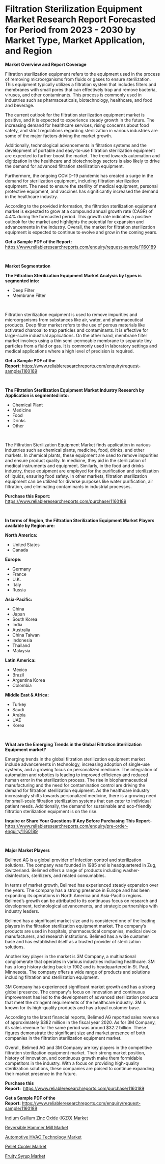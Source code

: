 <p><h1>Filtration Sterilization Equipment Market Research Report Forecasted for Period from 2023 -  2030 by Market Type, Market Application, and Region</h1></p><p><strong>Market Overview and Report Coverage</strong></p>
<p><p>Filtration sterilization equipment refers to the equipment used in the process of removing microorganisms from fluids or gases to ensure sterilization. This equipment typically utilizes a filtration system that includes filters and membranes with small pores that can effectively trap and remove bacteria, viruses, and other contaminants. This process is commonly used in industries such as pharmaceuticals, biotechnology, healthcare, and food and beverage.</p><p>The current outlook for the filtration sterilization equipment market is positive, and it is expected to experience steady growth in the future. The increasing demand for healthcare services, rising concerns about food safety, and strict regulations regarding sterilization in various industries are some of the major factors driving the market growth.</p><p>Additionally, technological advancements in filtration systems and the development of portable and easy-to-use filtration sterilization equipment are expected to further boost the market. The trend towards automation and digitization in the healthcare and biotechnology sectors is also likely to drive the demand for advanced filtration sterilization equipment.</p><p>Furthermore, the ongoing COVID-19 pandemic has created a surge in the demand for sterilization equipment, including filtration sterilization equipment. The need to ensure the sterility of medical equipment, personal protective equipment, and vaccines has significantly increased the demand in the healthcare industry.</p><p>According to the provided information, the filtration sterilization equipment market is expected to grow at a compound annual growth rate (CAGR) of 4.4% during the forecasted period. This growth rate indicates a positive outlook for the market and highlights the potential for expansion and advancements in the industry. Overall, the market for filtration sterilization equipment is expected to continue to evolve and grow in the coming years.</p></p>
<p><strong>Get a Sample PDF of the Report:</strong> <a href="https://www.reliableresearchreports.com/enquiry/request-sample/1160189">https://www.reliableresearchreports.com/enquiry/request-sample/1160189</a></p>
<p>&nbsp;</p>
<p><strong>Market Segmentation</strong></p>
<p><strong>The Filtration Sterilization Equipment Market Analysis by types is segmented into:</strong></p>
<p><ul><li>Deep Filter</li><li>Membrane Filter</li></ul></p>
<p>&nbsp;</p>
<p><p>Filtration sterilization equipment is used to remove impurities and microorganisms from substances like air, water, and pharmaceutical products. Deep filter market refers to the use of porous materials like activated charcoal to trap particles and contaminants. It is effective for large-scale industrial applications. On the other hand, membrane filter market involves using a thin semi-permeable membrane to separate tiny particles from a fluid or gas. It is commonly used in laboratory settings and medical applications where a high level of precision is required.</p></p>
<p><strong>Get a Sample PDF of the Report:</strong>&nbsp;<a href="https://www.reliableresearchreports.com/enquiry/request-sample/1160189">https://www.reliableresearchreports.com/enquiry/request-sample/1160189</a></p>
<p>&nbsp;</p>
<p><strong>The Filtration Sterilization Equipment Market Industry Research by Application is segmented into:</strong></p>
<p><ul><li>Chemical Plant</li><li>Medicine</li><li>Food</li><li>Drinks</li><li>Other</li></ul></p>
<p>&nbsp;</p>
<p><p>The Filtration Sterilization Equipment Market finds application in various industries such as chemical plants, medicine, food, drinks, and other markets. In chemical plants, these equipment are used to remove impurities and ensure product quality. In medicine, they aid in the sterilization of medical instruments and equipment. Similarly, in the food and drinks industry, these equipment are employed for the purification and sterilization of liquids, ensuring food safety. In other markets, filtration sterilization equipment can be utilized for diverse purposes like water purification, air filtration, and eliminating contaminants in industrial processes.</p></p>
<p><strong>Purchase this Report:</strong>&nbsp; <a href="https://www.reliableresearchreports.com/purchase/1160189">https://www.reliableresearchreports.com/purchase/1160189</a></p>
<p>&nbsp;</p>
<p><strong>In terms of Region, the Filtration Sterilization Equipment Market Players available by Region are:</strong></p>
<p>
    <p> <strong> North America: </strong>
        <ul>
            <li>United States</li>
            <li>Canada</li>
        </ul>
        </p> 
    <p> <strong> Europe: </strong>
        <ul>
            <li>Germany</li>
            <li>France</li>
            <li>U.K.</li>
            <li>Italy</li>
            <li>Russia</li>
        </ul>
        </p> 
    <p> <strong> Asia-Pacific: </strong>
        <ul>
            <li>China</li>
            <li>Japan</li>
            <li>South Korea</li>
            <li>India</li>
            <li>Australia</li>
            <li>China Taiwan</li>
            <li>Indonesia</li>
            <li>Thailand</li>
            <li>Malaysia</li>
        </ul>
        </p> 
    <p> <strong> Latin America: </strong>
        <ul>
            <li>Mexico</li>
            <li>Brazil</li>
            <li>Argentina Korea</li>
            <li>Colombia</li>
        </ul>
        </p> 
    <p> <strong> Middle East & Africa: </strong>
        <ul>
            <li>Turkey</li>
            <li>Saudi</li>
            <li>Arabia</li>
            <li>UAE</li>
            <li>Korea</li>
        </ul>
    </p>
    </p>
<p>&nbsp;</p>
<p><strong>What are the Emerging Trends in the Global Filtration Sterilization Equipment market?</strong></p>
<p><p>Emerging trends in the global filtration sterilization equipment market include advancements in technology, increasing adoption of single-use systems, and a growing focus on personalized medicine. The integration of automation and robotics is leading to improved efficiency and reduced human error in the sterilization process. The rise in biopharmaceutical manufacturing and the need for contamination control are driving the demand for filtration sterilization equipment. As the healthcare industry increasingly shifts towards personalized medicine, there is a growing need for small-scale filtration sterilization systems that can cater to individual patient needs. Additionally, the demand for sustainable and eco-friendly filtration sterilization equipment is on the rise.</p></p>
<p><strong>Inquire or Share Your Questions If Any Before Purchasing This Report</strong>- <a href="https://www.reliableresearchreports.com/enquiry/pre-order-enquiry/1160189">https://www.reliableresearchreports.com/enquiry/pre-order-enquiry/1160189</a></p>
<p>&nbsp;</p>
<p><strong>Major Market Players</strong></p>
<p><p>Belimed AG is a global provider of infection control and sterilization solutions. The company was founded in 1985 and is headquartered in Zug, Switzerland. Belimed offers a range of products including washer-disinfectors, sterilizers, and related consumables.</p><p>In terms of market growth, Belimed has experienced steady expansion over the years. The company has a strong presence in Europe and has been expanding its operations in North America and Asia-Pacific regions. Belimed’s growth can be attributed to its continuous focus on research and development, technological advancements, and strategic partnerships with industry leaders.</p><p>Belimed has a significant market size and is considered one of the leading players in the filtration sterilization equipment market. The company’s products are used in hospitals, pharmaceutical companies, medical device manufacturers, and research institutions. Belimed has a wide customer base and has established itself as a trusted provider of sterilization solutions.</p><p>Another key player in the market is 3M Company, a multinational conglomerate that operates in various industries including healthcare. 3M has a long history dating back to 1902 and is headquartered in St. Paul, Minnesota. The company offers a wide range of products and solutions including filtration and sterilization equipment.</p><p>3M Company has experienced significant market growth and has a strong global presence. The company's focus on innovation and continuous improvement has led to the development of advanced sterilization products that meet the stringent requirements of the healthcare industry. 3M is known for its high-quality products and has a loyal customer base.</p><p>According to the latest financial reports, Belimed AG reported sales revenue of approximately $382 million in the fiscal year 2020. As for 3M Company, its sales revenue for the same period was around $32.2 billion. These figures demonstrate the significant size and market presence of both companies in the filtration sterilization equipment market.</p><p>Overall, Belimed AG and 3M Company are key players in the competitive filtration sterilization equipment market. Their strong market position, history of innovation, and continuous growth make them formidable competitors in the industry. With a focus on providing high-quality sterilization solutions, these companies are poised to continue expanding their market presence in the future.</p></p>
<p><strong>Purchase this Report:</strong>&nbsp;&nbsp;<a href="https://www.reliableresearchreports.com/purchase/1160189">https://www.reliableresearchreports.com/purchase/1160189</a></p>
<p></p>
<p><strong>Get a Sample PDF of the Report:</strong>&nbsp;<a href="https://www.reliableresearchreports.com/enquiry/request-sample/1160189">https://www.reliableresearchreports.com/enquiry/request-sample/1160189</a></p>
<p><p><a href="https://github.com/RickHolmes3/Market-Research-Report-List-1/blob/main/indium-gallium-zinc-oxide-igzo-market.md">Indium Gallium Zinc Oxide (IGZO) Market</a></p><p><a href="https://medium.com/@horlandkidd/reversible-hammer-mill-market-size-growth-forecast-2023-2030-f42502820adf">Reversible Hammer Mill Market</a></p><p><a href="https://github.com/CliffMedina6/Market-Research-Report-List-1/blob/main/automotive-hvac-technology-market.md">Automotive HVAC Technology Market</a></p><p><a href="https://medium.com/@slanecode210/pellet-cooler-market-size-growth-forecast-2023-2030-57d07532111d">Pellet Cooler Market</a></p><p><a href="https://www.linkedin.com/pulse/fruity-syrup-market-size-growth-forecast-from-2023-2030-iiche/">Fruity Syrup Market</a></p></p>